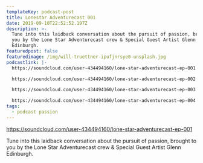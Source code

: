 ```yaml
---
templateKey: podcast-post
title: Lonestar Adventurecast 001
date: 2019-09-10T22:52:52.197Z
description: >-
  Tune into this laidback conversation about the pursuit of passion, brought to
  you by the Lone Star Adventurecast crew & Special Guest Artist Glenn
  Edinburgh.
featuredpost: false
featuredimage: /img/will-truettner-ipufjnrsye0-unsplash.jpg
podcastlink: |-
  https://soundcloud.com/user-434494160/lone-star-adventurecast-ep-001

  https://soundcloud.com/user-434494160/lone-star-adventurecast-ep-002

  https://soundcloud.com/user-434494160/lone-star-adventurecast-ep-003

  https://soundcloud.com/user-434494160/lone-star-adventurecast-ep-004
tags:
  - podcast passion
---
```

https://soundcloud.com/user-434494160/lone-star-adventurecast-ep-001



Tune into this laidback conversation about the pursuit of passion, brought to you by the Lone Star Adventurecast crew & Special Guest Artist Glenn Edinburgh.
